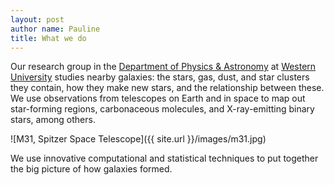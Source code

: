 ```yaml
---
layout: post
author name: Pauline
title: What we do
---
```



Our research group in the
[Department of Physics & Astronomy](http://www.physics.uwo.ca) at
[Western University](http://www.uwo.ca) studies nearby galaxies: the stars, gas, dust, and star clusters they contain, how they make new stars, and the relationship between these. We use observations from telescopes on Earth and in space to map out star-forming regions, carbonaceous molecules, and X-ray-emitting binary stars, among others.

![M31, Spitzer Space Telescope]({{ site.url }}/images/m31.jpg) 

We use innovative computational and statistical techniques to put together the big picture of how galaxies formed.

